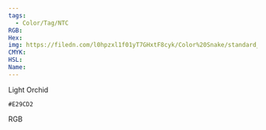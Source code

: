 ```yaml
---
tags:
  - Color/Tag/NTC
RGB:
Hex:
img: https://filedn.com/l0hpzxl1f01yT7GHxtF8cyk/Color%20Snake/standard_csv_to_svg/E29CD2.svg
CMYK:
HSL:
Name:
---
```

Light Orchid
```palette
#E29CD2
```
RGB
